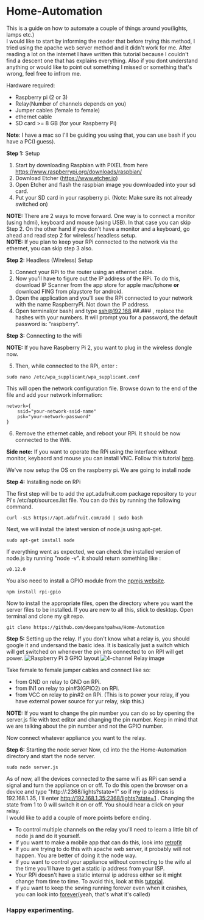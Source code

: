 # Home-Automation
This is a guide on how to automate a couple of things around you(lights, lamps etc.)  
I would like to start by informing the reader that before trying this method, I tried using the apache web server method and it didn't work for me. After reading a lot on the internet I have written this tutorial because I couldn't find a descent one that has explains everything. Also if you dont understand anything or would like to point out something I missed or something that's wrong, feel free to infrom me. 

Hardware required: 
- Raspberry pi (2 or 3)
- Relay(Number of channels depends on you) 
- Jumper cables (female to female) 
- ethernet cable
- SD card >= 8 GB (for your Raspberry Pi)

**Note**: I have a mac so I'll be guiding you using that, you can use bash if you have a PC(I guess).

**Step 1:** Setup
1. Start by downloading Raspbian with PIXEL from here https://www.raspberrypi.org/downloads/raspbian/
2. Download Etcher (https://www.etcher.io) 
3. Open Etcher and flash the raspbian image you downloaded into your sd card.
4. Put your SD card in your raspberry pi. (Note: Make sure its not already switched on)

**NOTE:** There are 2 ways to move forward. One way is to connect a monitor (using hdmi), keyboard and mouse (using USB). In that case you can skip Step 2. On the other hand if you don't have a monitor and a keyboard, go ahead and read step 2 for wireless/ headless setup.  
**NOTE:** If you plan to keep your RPi connected to the network via the ethernet, you can skip step 3 also.


**Step 2:** Headless (Wireless) Setup
1. Connect your RPi to the router using an ethernet cable. 
2. Now you'll have to figure out the IP address of the RPi. To do this, download IP Scanner from the app store for apple mac/iphone **or** download FING from playstore for android. 
3. Open the application and you'll see the RPi connected to your network with the name RaspberryPi. Not down the IP address.
4. Open terminal(or bash) and type ssh@192.168.##.### , replace the hashes with your numbers. It will prompt you for a password, the default password is: "raspberry".

**Step 3:** Connecting to the wifi

**NOTE:** If you have Raspberry Pi 2, you want to plug in the wireless dongle now.

5. Then, while connected to the RPi, enter : 

```
sudo nano /etc/wpa_supplicant/wpa_supplicant.conf
```
This will open the network configuration file. Browse down to the end of the file and add your network information:
```
network={
    ssid="your-network-ssid-name"
    psk="your-network-password"
}
```
6. Remove the ethernet cable, and reboot your RPi. It should be now connected to the Wifi.

**Side note:** If you want to operate the RPi using the interface without monitor, keybaord and mouse you can install VNC. Follow this tutorial [here](https://www.youtube.com/watch?v=c5QCoh8S0N4&t=121s).

We've now setup the OS on the raspberry pi. 
We are going to install node

**Step 4:** Installing node on RPi

The first step will be to add the apt.adafruit.com package repository to your Pi's /etc/apt/sources.list file. You can do this by running the following command.
```
curl -sLS https://apt.adafruit.com/add | sudo bash
```
Next, we will install the latest version of node.js using apt-get.
```
sudo apt-get install node
```
If everything went as expected, we can check the installed version of node.js by running "node -v". it should return something like : 
```
v0.12.0
```
You also need to install a GPIO module from the [npmjs website](https://www.npmjs.com/package/rpi-gpio).
```
npm install rpi-gpio
```

Now to install the appropriate files, open the directory where you want the server files to be installed. If you are new to all this, stick to desktop. Open terminal and clone my git repo.
```
git clone https://github.com/deepanshpahwa/Home-Automation
```

**Step 5:** Setting up the relay.
If you don't know what a relay is, you should google it and undersand the basic idea. It is basically just a switch which will get switched on whenever the pin ints connected to on RPI will get power. 
![Raspberry Pi 3 GPIO layout](https://i.stack.imgur.com/RILry.png)
![4-channel Relay image](http://img.banggood.com/images/upload/2012/sku090677g.JPG)

Take female to female jumper cables and connect like so:
- from GND on relay to GND on RPi.
- from IN1 on relay to pin#3(GPIO2) on RPi.
- from VCC on relay to pin#2 on RPi. (This is to power your relay, if you have external power source for yur relay, skip this.)

**NOTE:** If you want to change the pin number you can do so by opening the server.js file with text editor and changing the pin number. Keep in mind that we are talking about the pin number and not the GPIO number.

Now connect whatever appliance you want to the relay.

**Step 6:** Starting the node server 
Now, cd into the the Home-Automation directory and start the node server.
```
sudo node server.js
```
As of now, all the devices connected to the same wifi as RPi can send a signal and turn the appliance on or off.
To do this open the browser on a device and type "http://<pi ip address>:2368/lights?state=1" so if my ip address is 192.168.1.35, I'll enter http://192.168.1.35:2368/lights?state=1 . Changing the state from 1 to 0 will switch it on or off. You should hear a click on your relay.  
I would like to add a couple of more points before ending.
- To control multiple channels on the relay you'll need to learn a little bit of node js and do it yourself. 
- If you want to make a mobile app that can do this, look into [retrofit](https://square.github.io/retrofit/)
- If you are trying to do this with apache web server, it probably will not happen. You are better of doing it the node way.
- If you want to control your appliance without connecting to the wifo al the time you'll have to get a static ip address from your ISP.
- Your RPi doesn't have a static internal ip address either so it might change from time to time. To avoid this, look at this [tutorial](https://nebulousthinking.wordpress.com/2016/02/25/setting-a-static-ip-for-raspbian-jessie-in-2016/).
- If you want to keep the seving running forever even when it crashes, you can look into [forever](https://www.npmjs.com/package/forever)(yeah, that's what it's called)

### **Happy experimenting.** 


 
